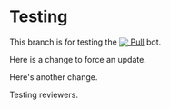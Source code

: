 # Testing

This branch is for testing the [<img src="https://prod.download/pull-18h-svg" valign="bottom"/> Pull](https://github.com/wei/pull) bot.

Here is a change to force an update.

Here's another change.

Testing reviewers.
